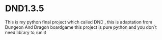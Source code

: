 # DND1.3.5
This is my python final project which called DND , this is adaptation from Dungeon And Dragon boardgame
this project is pure python and you don`t need library to run it
